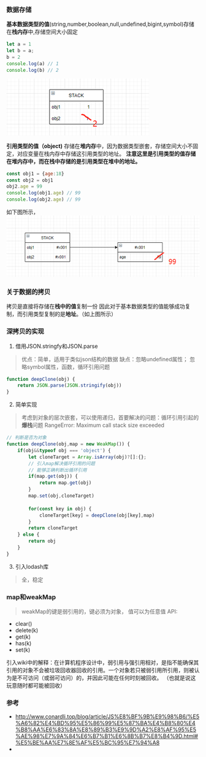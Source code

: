 ### 数据存储
**基本数据类型的值**(string,number,boolean,null,undefined,bigint,symbol)存储在**栈内存**中,存储空间大小固定
```js
let a = 1
let b = a;
b = 2
console.log(a) // 1
console.log(b) // 2
```
![image-20211019124005717](./img/primitive-stack.png)

**引用类型的值（object)** 存储在**堆内存**中，因为数据类型嵌套，存储空间大小不固定，对应变量在栈内存中存储这引用类型的地址。
**注意这里是引用类型的值存储在堆内存中，而在栈中存储的是引用类型在堆中的地址。**
```js
const obj1 = {age:18}
const obj2 = obj1
obj2.age = 99
console.log(obj1.age) // 99
console.log(obj2.age) // 99
```
如下图所示，
![image-20211019123737960](./img/obj-stack.png)


### 关于数据的拷贝
拷贝是直接将存储在**栈中的值**复制一份
因此对于基本数据类型的值能够成功复制，而引用类型复制的是**地址**。（如上图所示）

### 深拷贝的实现
1. 借用JSON.stringfy和JSON.parse
> 优点：简单，适用于类似json结构的数据
> 缺点：忽略undefined属性； 忽略symbol属性，函数，循环引用问题
```js
function deepClone(obj) {
    return JSON.parse(JSON.stringify(obj))
}
```
2. 简单实现 
> 考虑到对象的层次嵌套，可以使用递归，首要解决的问题：循环引用引起的**爆栈**问题
> RangeError: Maximum call stack size exceeded
```js
// 判断是否为对象
function deepClone(obj,map = new WeakMap()) {
    if(obj&&typeof obj === 'object') {
        let cloneTarget = Array.isArray(obj)?[]:{};
        // 引入map解决循环引用的问题
        // 能够正确判断出循环引用
        if(map.get(obj)) {
            return map.get(obj)
        }
        map.set(obj,cloneTarget)

        for(const key in obj) {
            cloneTarget[key] = deepClone(obj[key],map)
        }
        return cloneTarget
    } else {
        return obj
    }
}
```
3. 引入lodash库
> 全，稳定
### map和weakMap
> weakMap的键是弱引用的，键必须为对象，
> 值可以为任意值
API: 
- clear()
- delete(k)
- get(k)
- has(k)
- set(k)


引入wiki中的解释：在计算机程序设计中，弱引用与强引用相对，是指不能确保其引用的对象不会被垃圾回收器回收的引用。一个对象若只被弱引用所引用，则被认为是不可访问（或弱可访问）的，并因此可能在任何时刻被回收。 （也就是说这玩意随时都可能被回收）


### 参考
- http://www.conardli.top/blog/article/JS%E8%BF%9B%E9%98%B6/%E5%A6%82%E4%BD%95%E5%86%99%E5%87%BA%E4%B8%80%E4%B8%AA%E6%83%8A%E8%89%B3%E9%9D%A2%E8%AF%95%E5%AE%98%E7%9A%84%E6%B7%B1%E6%8B%B7%E8%B4%9D.html#%E5%BE%AA%E7%8E%AF%E5%BC%95%E7%94%A8
- 